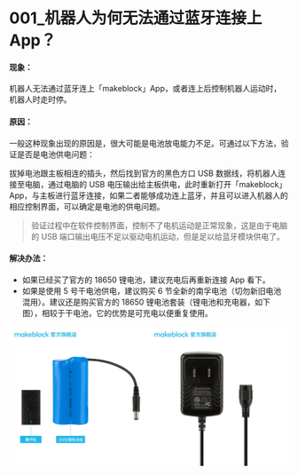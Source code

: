 # 001\_机器人为何无法通过蓝牙连接上 App？

#### 现象：

机器人无法通过蓝牙连上「makeblock」App，或者连上后控制机器人运动时，机器人时走时停。

#### 原因：

一般这种现象出现的原因是，很大可能是电池放电能力不足。可通过以下方法，验证是否是电池供电问题：

拔掉电池跟主板相连的插头，然后找到官方的黑色方口 USB 数据线，将机器人连接至电脑，通过电脑的 USB 电压输出给主板供电，此时重新打开「makeblock」 App，与主板进行蓝牙连接，如果二者能够成功连上蓝牙，并且可以进入机器人的相应控制界面，可以确定是电池的供电问题。

> 验证过程中在软件控制界面，控制不了电机运动是正常现象，这是由于电脑的 USB 端口输出电压不足以驱动电机运动，但是足以给蓝牙模块供电了。

#### 解决办法：

* 如果已经买了官方的 18650 锂电池，建议充电后再重新连接 App 看下。
* 如果是使用 5 号干电池供电，建议购买 6 节全新的南孚电池（切勿新旧电池混用）。建议还是购买官方的 18650 锂电池套装（锂电池和充电器，如下图），相较于干电池，它的优势是可充电以便重复使用。

![](../.gitbook/assets/18650-chong-dian-qi-fu-ben.jpg)





